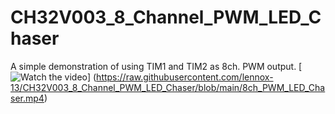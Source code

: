 # CH32V003_8_Channel_PWM_LED_Chaser
A simple demonstration of using TIM1 and TIM2 as 8ch. PWM output.
[![Watch the video](https://raw.githubusercontent.com/lennox-13/CH32V003_8_Channel_PWM_LED_Chaser/blob/main/thumbnail.jpg)]
(https://raw.githubusercontent.com/lennox-13/CH32V003_8_Channel_PWM_LED_Chaser/blob/main/8ch_PWM_LED_Chaser.mp4)
